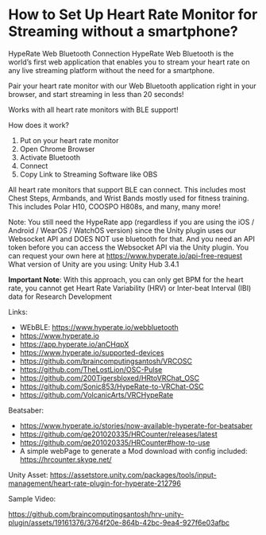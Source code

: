 # How to Set Up Heart Rate Monitor for Streaming without a smartphone?

HypeRate Web Bluetooth Connection
HypeRate Web Bluetooth is the world’s first web application that enables you to stream your heart rate on any live streaming platform without the need for a smartphone.

Pair your heart rate monitor with our Web Bluetooth application right in your browser, and start streaming in less than 20 seconds!

Works with all heart rate monitors with BLE support!

How does it work?
1. Put on your heart rate monitor
2. Open Chrome Browser
3. Activate Bluetooth
4. Connect
5. Copy Link to Streaming Software like OBS

All heart rate monitors that support BLE can connect. This includes most Chest Steps, Armbands, and Wrist Bands mostly used for fitness training. This includes Polar H10, COOSPO H808s, and many, many more!

Note: You still need the HypeRate app (regardless if you are using the iOS / Android / WearOS / WatchOS version) since the Unity plugin uses our Websocket API and DOES NOT use bluetooth for that.
And you need an API token before you can access the Websocket API via the Unity plugin. You can request your own here at https://www.hyperate.io/api-free-request
What version of Unity are you using: Unity Hub 3.4.1

**Important Note**: 
With this approach, you can only get BPM for the heart rate, you cannot get Heart Rate Variability (HRV) or Inter-beat Interval (IBI) data for Research Development


Links:
* WEbBLE: https://www.hyperate.io/webbluetooth
* https://www.hyperate.io
* https://app.hyperate.io/anCHqpX
* https://www.hyperate.io/supported-devices
* https://github.com/braincomputingsantosh/VRCOSC
* https://github.com/TheLostLion/OSC-Pulse
* https://github.com/200Tigersbloxed/HRtoVRChat_OSC
* https://github.com/Sonic853/HypeRate-to-VRChat-OSC
* https://github.com/VolcanicArts/VRCHypeRate

Beatsaber:
* https://www.hyperate.io/stories/now-available-hyperate-for-beatsaber
* https://github.com/qe201020335/HRCounter/releases/latest
* https://github.com/qe201020335/HRCounter#how-to-use
* A simple webPage to generate a Mod download with config included: https://hrcounter.skyqe.net/

Unity Asset: https://assetstore.unity.com/packages/tools/input-management/heart-rate-plugin-for-hyperate-212796

Sample Video:

https://github.com/braincomputingsantosh/hrv-unity-plugin/assets/19161376/3764f20e-864b-42bc-9ea4-927f6e03afbc

